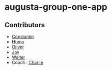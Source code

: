 # augusta-group-one-app

## Contributors

- [Constantin](https://github.com/Constantin-Coica)
- [Huma](https://github.com/humashaikhc)
- [Oliver](https://github.com/ovt12)
- [Jay](https://github.com/JayBuckby)
- [Walter]()
- Coach : [Charlie](https://github.com/Charlie-robin)
